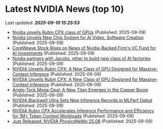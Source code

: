 # Latest NVIDIA News (top 10)
_Last updated: **2025-09-10 15:25:53**_

- [Nvidia unveils Rubin CPX class of GPUs](https://thefly.com/permalinks/entry.php/id4195346/NVDA-Nvidia-unveils-Rubin-CPX-class-of-GPUs) (Published: 2025-09-09)
- [Nvidia Unveils New Chip System for AI Video, Software Creation](https://biztoc.com/x/47c4d4ce82c3e2fd) (Published: 2025-09-09)
- [CoreWeave Stock Rises on News of Nvidia-Backed Firm's VC Fund for AI Investments](https://www.investopedia.com/coreweave-stock-rises-on-news-of-nvidia-backed-firms-vc-fund-for-ai-investments-11806230) (Published: 2025-09-09)
- [Nvidia partners with Jacobs, other to build new class of AI factories](https://thefly.com/permalinks/entry.php/id4195342/NVDA;J-Nvidia-partners-with-Jacobs-other-to-build-new-class-of-AI-factories) (Published: 2025-09-09)
- [NVIDIA Unveils Rubin CPX: A New Class of GPU Designed for Massive-Context Inference](https://www.globenewswire.com/news-release/2025/09/09/3147154/0/en/NVIDIA-Unveils-Rubin-CPX-A-New-Class-of-GPU-Designed-for-Massive-Context-Inference.html) (Published: 2025-09-09)
- [NVIDIA Unveils Rubin CPX: A New Class of GPU Designed for Massive-Context Inference](https://nvidianews.nvidia.com/news/nvidia-unveils-rubin-cpx-a-new-class-of-gpu-designed-for-massive-context-inference) (Published: 2025-09-09)
- [Anglo-Teck Mega-Deal: A New Titan Emerges in the Copper Boom](https://biztoc.com/x/590e58fb16460a81) (Published: 2025-09-09)
- [NVIDIA Blackwell Ultra Sets New Inference Records in MLPerf Debut](https://developer.nvidia.com/blog/nvidia-blackwell-ultra-sets-new-inference-records-in-mlperf-debut/) (Published: 2025-09-09)
- [NVIDIA Rubin CPX Accelerates Inference Performance and Efficiency for 1M+ Token Context Workloads](https://developer.nvidia.com/blog/nvidia-rubin-cpx-accelerates-inference-performance-and-efficiency-for-1m-token-context-workloads/) (Published: 2025-09-09)
- [Just Released: NVIDIA PhysicsNeMo 25.08](http://www.example.com/blog/2025/08/27/physicsnemo-release-25-08/) (Published: 2025-09-09)
